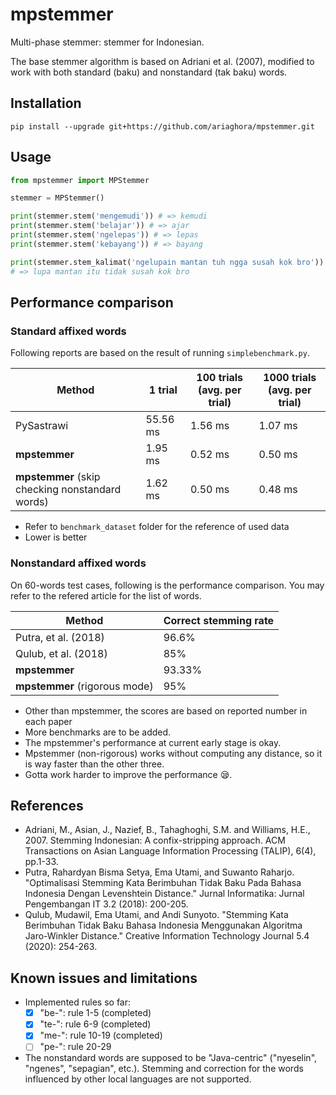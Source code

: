 # mpstemmer
Multi-phase stemmer: stemmer for Indonesian.

The base stemmer algorithm is based on Adriani et al. (2007), modified to work with both standard (baku) and nonstandard (tak baku) words.

## Installation
`pip install --upgrade git+https://github.com/ariaghora/mpstemmer.git`

## Usage

```python
from mpstemmer import MPStemmer

stemmer = MPStemmer()

print(stemmer.stem('mengemudi')) # => kemudi
print(stemmer.stem('belajar')) # => ajar
print(stemmer.stem('ngelepas')) # => lepas
print(stemmer.stem('kebayang')) # => bayang

print(stemmer.stem_kalimat('ngelupain mantan tuh ngga susah kok bro'))
# => lupa mantan itu tidak susah kok bro
```

## Performance comparison

### Standard affixed words

Following reports are based on the result of running `simplebenchmark.py`.

|Method|1 trial|100 trials (avg. per trial)|1000 trials (avg. per trial)|
|------|-------|---------------------------|----------------------------|
|PySastrawi|55.56 ms|1.56 ms|1.07 ms|
|**mpstemmer**|1.95 ms|0.52 ms|0.50 ms|
|**mpstemmer** (skip checking nonstandard words)|1.62 ms|0.50 ms|0.48 ms|

- Refer to `benchmark_dataset` folder for the reference of used data
- Lower is better

### Nonstandard affixed words

On 60-words test cases, following is the performance comparison.
You may refer to the refered article for the list of words.

|Method|Correct stemming rate|
|------|---------------------|
|Putra, et al. (2018)|96.6%|
|Qulub, et al. (2018)|85%|
|**mpstemmer**|93.33%|
|**mpstemmer** (rigorous mode)|95%|

- Other than mpstemmer, the scores are based on reported number in each paper
- More benchmarks are to be added.
- The mpstemmer's performance at current early stage is okay.
- Mpstemmer (non-rigorous) works without computing any distance, so it is way faster than the other three.
- Gotta work harder to improve the performance :sleepy:.

## References

- Adriani, M., Asian, J., Nazief, B., Tahaghoghi, S.M. and Williams, H.E., 2007. Stemming Indonesian: A confix-stripping approach. ACM Transactions on Asian Language Information Processing (TALIP), 6(4), pp.1-33.
- Putra, Rahardyan Bisma Setya, Ema Utami, and Suwanto Raharjo. "Optimalisasi Stemming Kata Berimbuhan Tidak Baku Pada Bahasa Indonesia Dengan Levenshtein Distance." Jurnal Informatika: Jurnal Pengembangan IT 3.2 (2018): 200-205.
- Qulub, Mudawil, Ema Utami, and Andi Sunyoto. "Stemming Kata Berimbuhan Tidak Baku Bahasa Indonesia Menggunakan Algoritma Jaro-Winkler Distance." Creative Information Technology Journal 5.4 (2020): 254-263.

## Known issues and limitations
- Implemented rules so far:
  - [x] "be-": rule 1-5 (completed)
  - [x] "te-": rule 6-9 (completed)
  - [x]  "me-": rule 10-19 (completed)
  - [ ]  "pe-": rule 20-29 
- The nonstandard words are supposed to be "Java-centric" ("nyeselin", "ngenes", "sepagian", etc.). Stemming and correction for the words influenced by other local languages are not supported.
